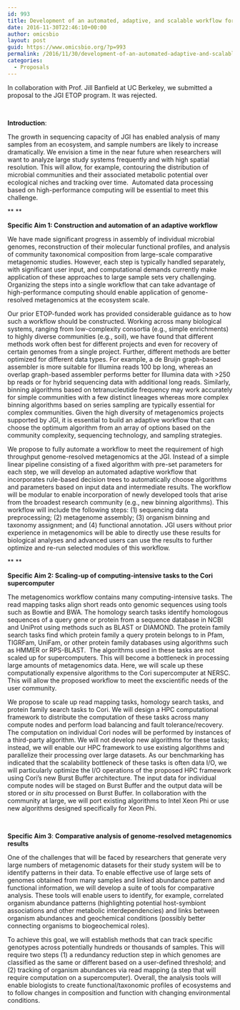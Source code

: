 ```yaml
---
id: 993
title: Development of an automated, adaptive, and scalable workflow for genome-resolved comparative metagenomics
date: 2016-11-30T22:46:10+00:00
author: omicsbio
layout: post
guid: https://www.omicsbio.org/?p=993
permalink: /2016/11/30/development-of-an-automated-adaptive-and-scalable-workflow-for-genome-resolved-comparative-metagenomics/
categories:
  - Proposals
---
```

In collaboration with Prof. Jill Banfield at UC Berkeley, we submitted a proposal to the JGI ETOP program. It was rejected.

&nbsp;

**Introduction**:

The growth in sequencing capacity of JGI has enabled analysis of many samples from an ecosystem, and sample numbers are likely to increase dramatically. We envision a time in the near future when researchers will want to analyze large study systems frequently and with high spatial resolution. This will allow, for example, contouring the distribution of microbial communities and their associated metabolic potential over ecological niches and tracking over time.  Automated data processing based on high-performance computing will be essential to meet this challenge.

** **

**Specific Aim 1: Construction and automation of an adaptive workflow** 

We have made significant progress in assembly of individual microbial genomes, reconstruction of their molecular functional profiles, and analysis of community taxonomical composition from large-scale comparative metagenomic studies. However, each step is typically handled separately, with significant user input, and computational demands currently make application of these approaches to large sample sets very challenging. Organizing the steps into a single workflow that can take advantage of high-performance computing should enable application of genome-resolved metagenomics at the ecosystem scale.

Our prior ETOP-funded work has provided considerable guidance as to how such a workflow should be constructed. Working across many biological systems, ranging from low-complexity consortia (e.g., simple enrichments) to highly diverse communities (e.g., soil), we have found that different methods work often best for different projects and even for recovery of certain genomes from a single project. Further, different methods are better optimized for different data types. For example, a de Bruijn graph-based assembler is more suitable for Illumina reads 100 bp long, whereas an overlap graph-based assembler performs better for Illumina data with >250 bp reads or for hybrid sequencing data with additional long reads. Similarly, binning algorithms based on tetranucleutide frequency may work accurately for simple communities with a few distinct lineages whereas more complex binning algorithms based on series sampling are typically essential for complex communities. Given the high diversity of metagenomics projects supported by JGI, it is essential to build an adaptive workflow that can choose the optimum algorithm from an array of options based on the community complexity, sequencing technology, and sampling strategies.

We propose to fully automate a workflow to meet the requirement of high throughput genome-resolved metagenomics at the JGI. Instead of a simple linear pipeline consisting of a fixed algorithm with pre-set parameters for each step, we will develop an automated adaptive workflow that incorporates rule-based decision trees to automatically choose algorithms and parameters based on input data and intermediate results. The workflow will be modular to enable incorporation of newly developed tools that arise from the broadest research community (e.g., new binning algorithms). This workflow will include the following steps: (1) sequencing data preprocessing; (2) metagenome assembly; (3) organism binning and taxonomy assignment; and (4) functional annotation. JGI users without prior experience in metagenomics will be able to directly use these results for biological analyses and advanced users can use the results to further optimize and re-run selected modules of this workflow.

** **

**Specific Aim 2: Scaling-up of computing-intensive tasks to the Cori supercomputer**

The metagenomics workflow contains many computing-intensive tasks. The read mapping tasks align short reads onto genomic sequences using tools such as Bowtie and BWA. The homology search tasks identify homologous sequences of a query gene or protein from a sequence database in NCBI and UniProt using methods such as BLAST or DIAMOND. The protein family search tasks find which protein family a query protein belongs to in Pfam, TIGRFam, UniFam, or other protein family databases using algorithms such as HMMER or RPS-BLAST.  The algorithms used in these tasks are not scaled up for supercomputers. This will become a bottleneck in processing large amounts of metagenomics data. Here, we will scale up these computationally expensive algorithms to the Cori supercomputer at NERSC. This will allow the proposed workflow to meet the exscientific needs of the user community.

We propose to scale up read mapping tasks, homology search tasks, and protein family search tasks to Cori. We will design a HPC computational framework to distribute the computation of these tasks across many compute nodes and perform load balancing and fault tolerance/recovery. The computation on individual Cori nodes will be performed by instances of a third-party algorithm. We will not develop new algorithms for these tasks; instead, we will enable our HPC framework to use existing algorithms and parallelize their processing over large datasets. As our benchmarking has indicated that the scalability bottleneck of these tasks is often data I/O, we will particularly optimize the I/O operations of the proposed HPC framework using Cori’s new Burst Buffer architecture. The input data for individual compute nodes will be staged on Burst Buffer and the output data will be stored or _in situ_ processed on Burst Buffer. In collaboration with the community at large, we will port existing algorithms to Intel Xeon Phi or use new algorithms designed specifically for Xeon Phi.

&nbsp;

**Specific Aim 3**: **Comparative analysis of genome-resolved metagenomics results**

One of the challenges that will be faced by researchers that generate very large numbers of metagenomic datasets for their study system will be to identify patterns in their data. To enable effective use of large sets of genomes obtained from many samples and linked abundance pattern and functional information, we will develop a suite of tools for comparative analysis. These tools will enable users to identify, for example, correlated organism abundance patterns (highlighting potential host-symbiont associations and other metabolic interdependencies) and links between organism abundances and geochemical conditions (possibly better connecting organisms to biogeochemical roles).

To achieve this goal, we will establish methods that can track specific genotypes across potentially hundreds or thousands of samples. This will require two steps (1) a redundancy reduction step in which genomes are classified as the same or different based on a user-defined threshold; and (2) tracking of organism abundances via read mapping (a step that will require computation on a supercomputer). Overall, the analysis tools will enable biologists to create functional/taxonomic profiles of ecosystems and to follow changes in composition and function with changing environmental conditions.